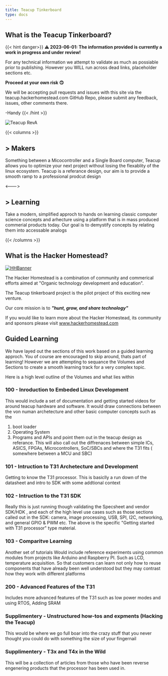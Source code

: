 ```yaml
---
title: Teacup Tinkerboard
type: docs
---
```


## What is the Teacup Tinkerboard?
{{< hint danger>}}
**⚠ 2023-06-01: The information provided is currently a work in progress and under review!** 

For any technical information we attempt to validate as much as possiable prior to publishing.
However you WILL run across dead links, placeholder sections etc.

**Proceed at your own risk 🙃**

We will be accepting pull requests and issues with this site via the teacup.hackerhomestead.com GitHub Repo,
please submit any feedback, issues, other comments there.

-Handy
{{< /hint >}}

![Teacup RevA](/sm_teacup.png)


{{< columns >}}
## > Makers
Something between a Micocontroller and a Single Board computer, Teacup allows you to optimize your next project without losing the flexablity of the linux ecosystem.
Teacup is a referance design, our aim is to provide a smooth ramp to a professional prodcut design

<--->

## > Learning
Take a modern, simplified approch to hands on learning classic computer science concepts and arhecture using a platform that is in mass produced commerial products today.
Our goal is to demystify concepts by relating them into accessable analogs

{{< /columns >}}


## What is the Hacker Homestead?
[![HHBanner](/HH_Banner_Croped.png)](http://www.hackerhomestead.com)

The Hacker Homestead is a combination of community and commerical efforts aimed at "Organic technology development and education".

The Teacup tinkerboard project is the pilot project of this exciting new venture.

Our core mission is to ***"hunt, grow, and share technology"***

If you would like to learn more about the Hacker Homestead, its community and sponsors please visit www.hackerhomestead.com

## Guided Learning

We have layed out the sections of this work based on a guided learning approch. You of course are encouraged to skip around, thats part of learning! However we are attempting to sequance the Volumes and Sections to create a smooth learning track for a very complex topic.

Here is a high level outline of the Volumes and what lies within

### **100 - Inroduction to Embeded Linux Development** 
This would include a set of documentation and getting started videos for around teacup hardware and software. It would draw connections between the von numan archetecture and other basic computer concepts such as the 
1. boot loader
1. Operating System
1. Programs and APIs
and point them out in the teacup design as referance. This will also call out the diffrenaces between simple ICs, ASICS, FPGAs, Microcontrollers, SoC/SBCs and where the T31 fits ( somewhere between a MCU and SBC)

### **101 - Intruction to T31 Archetecture and Development**
Getting to know the T31 processor. This is basiclly a run down of the datasheet and intro to SDK with some addtional context

### **102 - Intruction to the T31 SDK** 
Really this is just running though validating the Specsheet and vendor SDK/HDK
, and each of the high level use cases such as those sections called out in the SDK: camera, image processing, USB, SPI, I2C, networking, and general GPIO & PWM etc. 
The above is the specific "Getting started with T31 processor" type material. 

### **103 - Comparitve Learning**
Another set of tutorials 
Would include reference experiments using common modules from projects like Arduino and Raspberry PI. Such as LCD, temperature acquisition. So that customers can learn not only how to reuse components that have already been well understood but they may contrast how they work with different platforms 

### **200 - Advanced Features of the T31**
Includes more advanced features of the T31 such as low power modes and using RTOS, Adding SRAM 

### **Supplimentery - Unstructured how-tos and expments (Hacking the Teacup)**
This would be where we go full boar into the crazy stuff that you never thought you could do with something the size of your fingernail


### **Supplimentery - T3x and T4x in the Wild**
This will be a collection of articles from those who have been reverse engenering products that the processor has been used in. 
